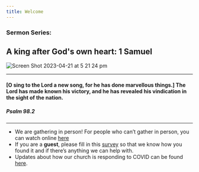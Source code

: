 ```yaml
---
title: Welcome
---
```


### Sermon Series:
## A king after God's own heart: 1 Samuel

![Screen Shot 2023-04-21 at 5 21 24 pm](https://user-images.githubusercontent.com/119166299/233568707-543eacc2-1ff0-4126-84e1-b5ca51776130.png)

---
#### [O sing to the Lord a new song, for he has done marvellous things.] The Lord has made known his victory, and he has revealed his vindication in the sight of the nation. 

##### Psalm 98.2
---
- We are gathering in person! For people who can’t gather in person, you can watch online [here](https://stgeorgeshurstville.org.au/sunday-english-online)
- If you are a **guest**, please fill in this [survey](https://tinyurl.com/SGHACsurvey) so that we know how you found it and if there’s anything we can help with.
- Updates about how our church is responding to COVID can be found [here](https://stgeorgeshurstville.org.au/covid-update). 
